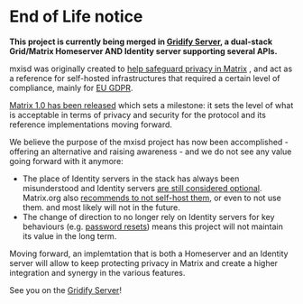 # End of Life notice 

**This project is currently being merged in [Gridify Server](https://gitlab.com/kamax-io/software/gridify/server), a
dual-stack Grid/Matrix Homeserver AND Identity server supporting several APIs.**

mxisd was originally created
to [help safeguard privacy in Matrix](https://github.com/kamax-matrix/mxisd/wiki/mxisd-and-your-privacy#mxisd-and-your-privacy)
, and act as a reference for self-hosted infrastructures that required a certain level of compliance, mainly
for [EU GDPR](https://eugdpr.org/).

[Matrix 1.0 has been released](https://matrix.org/blog/2019/06/11/introducing-matrix-1-0-and-the-matrix-org-foundation)
which sets a milestone: it sets the level of what is acceptable in terms of privacy and security for the protocol and
its reference implementations moving forward.

We believe the purpose of the mxisd project has now been accomplished - offering an alternative and raising awareness -
and we do not see any value going forward with it anymore:

- The place of Identity servers in the stack has always been misunderstood and Identity servers
  [are still considered optional](https://matrix.org/faq#what-is-an-identity-server%3F). Matrix.org also
  [recommends to not self-host them](https://matrix.org/faq#can-i-run-my-own-identity-server%3F), or even to not use
  them. and most likely will not in the future.
- The change of direction to no longer rely on Identity servers for key behaviours
  (e.g. [password resets](https://github.com/matrix-org/synapse/pull/5377)) means this project will not maintain its
  value in the long term.

Moving forward, an implemtation that is both a Homeserver and an Identity server will allow to keep protecting privacy
in Matrix and create a higher integration and synergy in the various features.

See you on the [Gridify Server](https://gitlab.com/kamax-io/software/gridify/server)!
